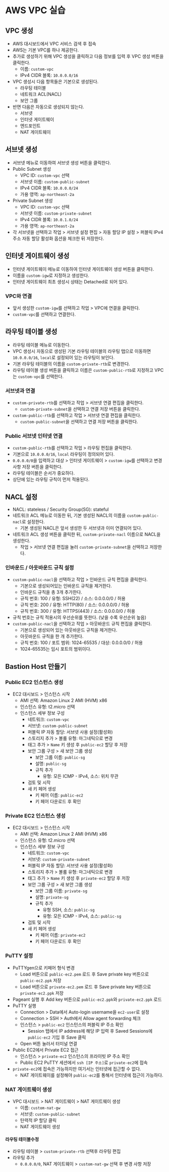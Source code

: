 # AWS VPC 실습

## VPC 생성

* AWS 대시보드에서 VPC 서비스 검색 후 접속
* AWS는 기본 VPC를 하나 제공한다.
* 추가로 생성하기 위해 VPC 생성을 클릭하고 다음 정보를 입력 후 VPC 생성 버튼을 클릭한다.
  * 이름: `custom-vpc`
  * IPv4 CIDR 블록: `10.0.0.0/16`
* VPC 생성시 다음 항목들은 기본으로 생성된다.
  * 라우팅 테이블
  * 네트워크 ACL(NACL)
  * 보안 그룹
* 반면 다음은 자동으로 생성되지 않는다.
  * 서브넷
  * 인터넷 게이트웨이
  * 엔드포인트
  * NAT 게이트웨이

## 서브넷 생성

* 서브넷 메뉴로 이동하여 서브넷 생성 버튼을 클릭한다.
* Public Subnet 생성
  * VPC ID: `custom-vpc` 선택
  * 서브넷 이름: `custom-public-subnet`
  * IPv4 CIDR 블록: `10.0.0.0/24`
  * 가용 영역: `ap-northeast-2a`
* Private Subnet 생성
  * VPC ID: `custom-vpc` 선택
  * 서브넷 이름: `custom-private-subnet`
  * IPv4 CIDR 블록: `10.0.1.0/24`
  * 가용 영역: `ap-northeast-2a`
* 각 서브넷을 선택하고 작업 > 서브넷 설정 편집 > 자동 할당 IP 설정 > 퍼블릭 IPv4 주소 자동 할당 활성화 옵션을 체크한 뒤 저장한다.

## 인터넷 게이트웨이 생성

* 인터넷 게이트웨이 메뉴로 이동하여 인터넷 게이트웨이 생성 버튼을 클릭한다.
* 이름을 `custom-igw`로 지정하고 생성한다.
* 인터넷 게이트웨이 최초 생성시 상태는 Detached로 되어 있다.

### VPC와 연결

* 앞서 생성한 `custom-igw`를 선택하고 작업 > VPC에 연결을 클릭한다.
* `custom-vpc`를 선택하고 연결한다.

## 라우팅 테이블 생성

* 라우팅 테이블 메뉴로 이동한다.
* VPC 생성시 자동으로 생성된 기본 라우팅 테이블의 라우팅 탭으로 이동하면 `10.0.0.0/16`, `local`로 설정되어 있는 라우팅이 보인다.
* 기본 라우팅 테이블의 이름을 `custom-private-rtb`로 변경한다.
* 라우팅 테이블 생성 버튼을 클릭하고 이름은 `custom-public-rtb`로 지정하고 VPC는 `custom-vpc`를 선택한다.

### 서브넷과 연결

* `custom-private-rtb`를 선택하고 작업 > 서브넷 연결 편집을 클릭한다.
  * `custom-private-subnet`을 선택하고 연결 저장 버튼을 클릭한다.
* `custom-public-rtb`를 선택하고 작업 > 서브넷 연결 편집을 클릭한다.
  * `custom-public-subnet`을 선택하고 연결 저장 버튼을 클릭한다.

### Public 서브넷 인터넷 연결

* `custom-public-rtb`를 선택하고 작업 > 라우팅 편집을 클릭한다.
* 기본으로 `10.0.0.0/16`, `local` 라우팅이 정의되어 있다.
* `0.0.0.0/0`을 입력하고 대상 > 인터넷 게이트웨이 > `custom-igw`를 선택하고 변경 사항 저장 버튼을 클릭한다.
* 라우팅 테이블은 순서가 중요하다.
* 상단에 있는 라우팅 규칙이 먼저 적용된다.

## NACL 설정

* NACL: stateless / Security Group(SG): stateful
* 네트워크 ACL 메뉴로 이동한 뒤, 기본 생성된 NACL의 이름을 `custom-public-nacl`로 설정한다.
  * 기본 생성된 NACL은 앞서 생성한 두 서브넷과 이미 연결되어 있다.
* 네트워크 ACL 생성 버튼을 클릭한 뒤, `custom-private-nacl` 이름으로 NACL을 생성한다.
  * 작업 > 서브넷 연결 편집을 눌러 `custom-private-subnet`을 선택하고 저장한다.

### 인바운드 / 아웃바운드 규칙 설정

* `custom-public-nacl`을 선택하고 작업 > 인바운드 규칙 편집을 클릭한다.
  * 기본으로 생성되어있는 인바운드 규칙을 제거한다.
  * 인바운드 규칙을 총 3개 추가한다.
  * 규칙 번호: 100 / 유형: SSH(22) / 소스: 0.0.0.0/0 / 허용
  * 규칙 번호: 200 / 유형: HTTP(80) / 소스: 0.0.0.0/0 / 허용
  * 규칙 번호: 300 / 유형: HTTPS(443) / 소스: 0.0.0.0/0 / 허용
* 규칙 번호는 규칙 적용시의 우선순위를 뜻한다. (낮을 수록 우선순위 높음)
* `custom-public-nacl`을 선택하고 작업 > 아웃바운드 규칙 편집을 클릭한다.
  * 기본으로 생성되어 있는 아웃바운드 규칙을 제거한다.
  * 아웃바운드 규칙을 한 개 추가한다.
  * 규칙 번호: 100 / 포트 범위: 1024-65535 / 대상: 0.0.0.0/0 / 허용
  * 1024-65535는 임시 포트의 범위이다.

## Bastion Host 만들기

### Public EC2 인스턴스 생성

* EC2 대시보드 > 인스턴스 시작
  * AMI 선택: Amazon Linux 2 AMI (HVM) x86
  * 인스턴스 유형: t2.micro 선택
  * 인스턴스 세부 정보 구성
    * 네트워크: `custom-vpc`
    * 서브넷: `custom-public-subnet`
    * 퍼블릭 IP 자동 할당: 서브넷 사용 설정(활성화)
    * 스토리지 추가 > 볼륨 유형: 마그네틱으로 변경
    * 태그 추가 > `Name` 키 생성 후 `public-ec2` 할당 후 저장
    * 보안 그룹 구성 > 새 보안 그룹 생성
      * 보안 그룹 이름: `public-sg`
      * 설명: `public-sg`
      * 규칙 추가
        * 유형: 모든 ICMP - IPv4, 소스: 위치 무관
    * 검토 및 시작
    * 새 키 페어 생성
      * 키 페어 이름: `public-ec2`
      * 키 페어 다운로드 후 확인

### Private EC2 인스턴스 생성

* EC2 대시보드 > 인스턴스 시작
  * AMI 선택: Amazon Linux 2 AMI (HVM) x86
  * 인스턴스 유형: t2.micro 선택
  * 인스턴스 세부 정보 구성
    * 네트워크: `custom-vpc`
    * 서브넷: `custom-private-subnet`
    * 퍼블릭 IP 자동 할당: 서브넷 사용 설정(활성화)
    * 스토리지 추가 > 볼륨 유형: 마그네틱으로 변경
    * 태그 추가 > `Name` 키 생성 후 `private-ec2` 할당 후 저장
    * 보안 그룹 구성 > 새 보안 그룹 생성
      * 보안 그룹 이름: `private-sg`
      * 설명: `private-sg`
      * 규칙 추가
        * 유형 SSH, 소스: `public-sg`
        * 유형: 모든 ICMP - IPv4, 소스: `public-sg`
    * 검토 및 시작
    * 새 키 페어 생성
      * 키 페어 이름: `private-ec2`
      * 키 페어 다운로드 후 확인

### PuTTY 설정

* PuTTYgen으로 키페어 형식 변경
  * Load 버튼으로 `public-ec2.pem` 로드 후 Save private key 버튼으로 `public-ec2.ppk` 저장
  * Load 버튼으로 `private-ec2.pem` 로드 후 Save private key 버튼으로 `private-ec2.ppk` 저장
* Pageant 실행 후 Add key 버튼으로 `public-ec2.ppk`와 `private-ec2.ppk` 로드
* PuTTY 실행
  * Connection > Data에서 Auto-login username을 `ec2-user`로 설정
  * Connection > SSH > Auth에서 Allow agent forwarding 체크
  * 인스턴스 > `public-ec2` 인스턴스의 퍼블릭 IP 주소 확인
    * Session 탭에서 IP address에 해당 IP 입력 후 Saved Sessions에 `public-ec2` 기입 후 Save 클릭
  * Open 버튼 눌러서 터미널 연결
* Public EC2에서 Private EC2 접근
  * 인스턴스 > `private-ec2` 인스턴스의 프라이빗 IP 주소 확인
  * Public EC2 PuTTY 세션에서 `ssh [IP 주소]`로 `private-ec2`에 접속
* `private-ec2`에 접속은 가능하지만 여기서는 인터넷에 접근할 수 없다.
  * NAT 게이트웨이를 설정해야 `public-ec2`를 통해서 인터넷에 접근이 가능하다.

### NAT 게이트웨이 생성

* VPC 대시보드 > NAT 게이트웨이 > NAT 게이트웨이 생성
  * 이름: `custom-nat-gw`
  * 서브넷: `custom-public-subnet`
  * 탄력적 IP 할당 클릭
  * NAT 게이트웨이 생성

#### 라우팅 테이블수정

* 라우팅 테이블 > `custom-private-rtb` 선택후 라우팅 편집
* 라우팅 추가
  * `0.0.0.0/0`, NAT 게이트웨이 > `custom-nat-gw` 선택 후 변경 사항 저장
